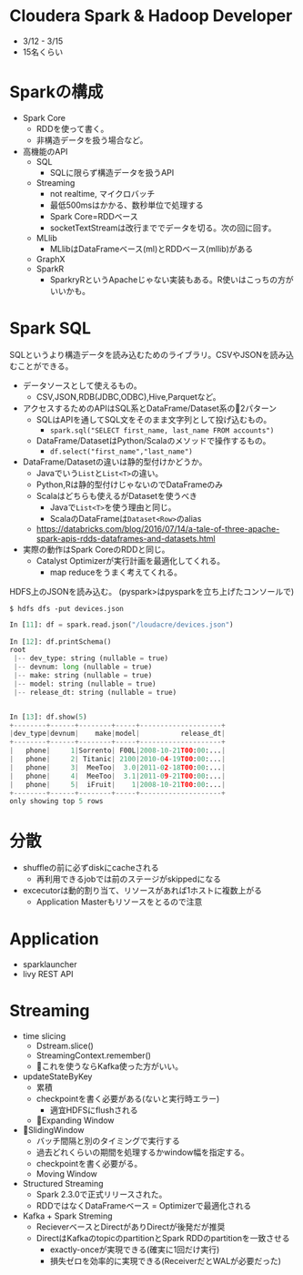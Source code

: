 # Cloudera Spark & Hadoop Developer

* 3/12 - 3/15
* 15名くらい

# Sparkの構成

* Spark Core
  * RDDを使って書く。
  * 非構造データを扱う場合など。
* 高機能のAPI
  * SQL
    * SQLに限らず構造データを扱うAPI
  * Streaming
    * not realtime, マイクロバッチ
    * 最低500msはかかる、数秒単位で処理する
    * Spark Core=RDDベース
    * socketTextStreamは改行まででデータを切る。次の回に回す。
  * MLlib
    * MLlibはDataFrameベース(ml)とRDDベース(mllib)がある
  * GraphX
  * SparkR
    * SparkryRというApacheじゃない実装もある。R使いはこっちの方がいいかも。

# Spark SQL

SQLというより構造データを読み込むためのライブラリ。CSVやJSONを読み込むことができる。

* データソースとして使えるもの。
  * CSV,JSON,RDB(JDBC,ODBC),Hive,Parquetなど。
* アクセスするためのAPIはSQL系とDataFrame/Dataset系の2パターン
  * SQLはAPIを通してSQL文をそのまま文字列として投げ込むもの。
    * ```spark.sql("SELECT first_name, last_name FROM accounts")```
  * DataFrame/DatasetはPython/Scalaのメソッドで操作するもの。
    * ```df.select("first_name","last_name")```
* DataFrame/Datasetの違いは静的型付けかどうか。
  * Javaでいう```List```と```List<T>```の違い。
  * Python,Rは静的型付けじゃないのでDataFrameのみ
  * Scalaはどちらも使えるがDatasetを使うべき
    * Javaで```List<T>```を使う理由と同じ。
    * ScalaのDataFrameは```Dataset<Row>```のalias
  * https://databricks.com/blog/2016/07/14/a-tale-of-three-apache-spark-apis-rdds-dataframes-and-datasets.html
* 実際の動作はSpark CoreのRDDと同じ。
  * Catalyst Optimizerが実行計画を最適化してくれる。
    * map reduceをうまく考えてくれる。

HDFS上のJSONを読み込む。
(pyspark>はpysparkを立ち上げたコンソールで)

```console
$ hdfs dfs -put devices.json
```

```python
In [11]: df = spark.read.json("/loudacre/devices.json")
                                                                                
In [12]: df.printSchema()
root
 |-- dev_type: string (nullable = true)
 |-- devnum: long (nullable = true)
 |-- make: string (nullable = true)
 |-- model: string (nullable = true)
 |-- release_dt: string (nullable = true)


In [13]: df.show(5)
+--------+------+--------+-----+--------------------+
|dev_type|devnum|    make|model|          release_dt|
+--------+------+--------+-----+--------------------+
|   phone|     1|Sorrento| F00L|2008-10-21T00:00:...|
|   phone|     2| Titanic| 2100|2010-04-19T00:00:...|
|   phone|     3|  MeeToo|  3.0|2011-02-18T00:00:...|
|   phone|     4|  MeeToo|  3.1|2011-09-21T00:00:...|
|   phone|     5|  iFruit|    1|2008-10-21T00:00:...|
+--------+------+--------+-----+--------------------+
only showing top 5 rows
```

# 分散

* shuffleの前に必ずdiskにcacheされる
  * 再利用できるjobでは前のステージがskippedになる
* excecutorは動的割り当て、リソースがあれば1ホストに複数上がる
  * Application Masterもリソースをとるので注意

# Application

* sparklauncher
* livy REST API

# Streaming

* time slicing
  * Dstream.slice()
  * StreamingContext.remember()
  * これを使うならKafka使った方がいい。
* updateStateByKey
  * 累積
  * checkpointを書く必要がある(ないと実行時エラー)
    * 適宜HDFSにflushされる
  * Expanding Window
* SlidingWindow
  * バッチ間隔と別のタイミングで実行する
  * 過去どれくらいの期間を処理するかwindow幅を指定する。
  * checkpointを書く必要がる。
  * Moving Window
* Structured Streaming
  * Spark 2.3.0で正式リリースされた。
  * RDDではなくDataFrameベース = Optimizerで最適化される
* Kafka + Spark Streming
  * RecieverベースとDirectがありDirectが後発だが推奨
  * DirectはKafkaのtopicのpartitionとSpark RDDのpartitionを一致させる
    * exactly-onceが実現できる(確実に1回だけ実行)
    * 損失ゼロを効率的に実現できる(ReceiverだとWALが必要だった)
